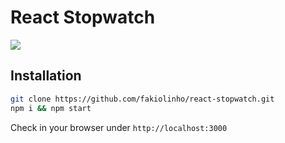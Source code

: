 # React Stopwatch

![](https://media.giphy.com/media/xUA7aQpfEljj8BhoLS/giphy.gif)

## Installation

```bash
git clone https://github.com/fakiolinho/react-stopwatch.git
npm i && npm start
```

Check in your browser under `http://localhost:3000`